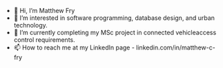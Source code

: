 - 👋 Hi, I’m Matthew Fry
- 👀 I’m interested in software programming, database design, and urban technology.
- 🌱 I’m currently completing my MSc project in connected vehicleaccess control requirements.
- 📫 How to reach me at my LinkedIn page - linkedin.com/in/matthew-c-fry
